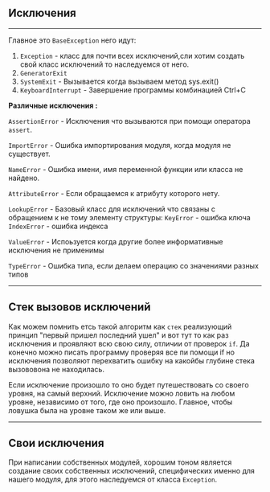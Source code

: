 Исключения
---
---

Главное это `BaseException` него идут:

1) `Exception` - класс для почти всех исключений,сли хотим создать свой 
   класс исключений то наследуемся от него.
2) `GeneratorExit`
3) `SystemExit` - Вызывается когда вызываем метод sys.exit()
4) `KeyboardInterrupt` - Завершение программы комбинацией Ctrl+C

**Различные исключения :**

`AssertionError` - Исключения что вызываются при помощи оператора `assert`.

`ImportError` - Ошибка импортирования модуля, когда модуля не существует.

`NameError` - Ошибка имени, имя переменной функции или класса не найдено.

`AttributeError` - Если обращаемся к атрибуту которого нету.

`LookupError` - Базовый класс для исключений что связаны с обращением к
не тому элементу структуры: 
`KeyError` - ошибка ключа 
`IndexError` - ошибка индекса

`ValueError` - Испоьзуется когда другие более информативные исключения не
применимы

`TypeError` - Ошибка типа, если делаем операцию со значениями разных типов

---

Стек вызовов исключений 
---
Как можем помнить етсь такой алгоритм как `стек` реализующий принцип "первый пришел 
последний ушел" и вот тут то как раз исключения и проявляют всю свою силу, отличии 
от проверок `if`. Да конечно можно писать программу проверяя все пи помощи if но 
исключения позволяют перехватить ошибку на какойбы глубине стека вызововона не 
находилась.

Если исключение произошло то оно будет путешествовать со своего уровня, на самый 
верхний. Исключение можно ловить на любом уровне, независимо от того, где оно 
произошло. Главное, чтобы ловушка была на уровне таком же или выше.

---

Свои исключения
---
При написании собственных модулей, хорошим тоном является создание своих
собственных исключений, специфических именно для нашего модуля, для этого 
наследуемся от класса `Exception`.